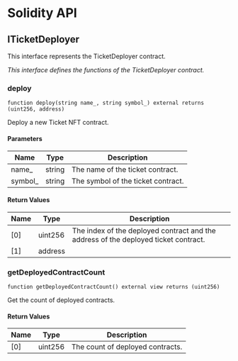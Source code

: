 # Solidity API

## ITicketDeployer

This interface represents the TicketDeployer contract.

_This interface defines the functions of the TicketDeployer contract._

### deploy

```solidity
function deploy(string name_, string symbol_) external returns (uint256, address)
```

Deploy a new Ticket NFT contract.

#### Parameters

| Name | Type | Description |
| ---- | ---- | ----------- |
| name_ | string | The name of the ticket contract. |
| symbol_ | string | The symbol of the ticket contract. |

#### Return Values

| Name | Type | Description |
| ---- | ---- | ----------- |
| [0] | uint256 | The index of the deployed contract and the address of the deployed ticket contract. |
| [1] | address |  |

### getDeployedContractCount

```solidity
function getDeployedContractCount() external view returns (uint256)
```

Get the count of deployed contracts.

#### Return Values

| Name | Type | Description |
| ---- | ---- | ----------- |
| [0] | uint256 | The count of deployed contracts. |

